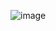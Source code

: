![image](https://user-images.githubusercontent.com/65839541/131933909-9c01e25b-e725-4ed1-9126-3c35fd2ac8dc.png)
